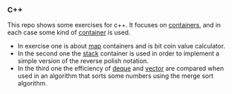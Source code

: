 ### C++
This repo shows some exercises for c++. It focuses on [containers](https://en.cppreference.com/w/cpp/container), and in each case some kind of [container](https://en.cppreference.com/w/cpp/container) is used.

* In exercise one is about [map](https://en.cppreference.com/w/cpp/container/map) containers and is bit coin value calculator.
* In the second one the  [stack](https://en.cppreference.com/w/cpp/container/stack) container is used in order to implement a simple version of the reverse polish notation.
* In the third one the efficiency of [deque](https://en.cppreference.com/w/cpp/container/deque) and [vector](https://en.cppreference.com/w/cpp/container/vector) are compared when used in an algorithm that sorts some numbers using the merge sort algorithm.
